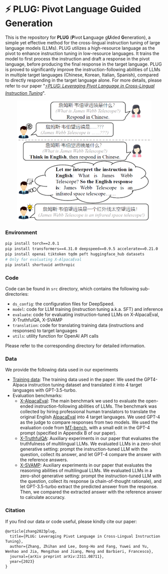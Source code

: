 # :zap: PLUG: Pivot Language Guided Generation

This is the repository for **PLUG** (**P**ivot **L**anguage g**U**ided **G**eneration), a simple yet effective method for the cross-lingual instruction tuning of large language models (LLMs). PLUG utilizes a high-resource language as the pivot to enhance instruction tuning in low-resource languages. It trains the model to first process the instruction and draft a response in the pivot language, before producing the final response in the target language. PLUG is proved to significantly improve the instruction-following abilities of LLMs in multiple target languages (Chinese, Korean, Italian, Spanish), compared to directly responding in the target language alone. For more details, please refer to our paper "[:zap:*PLUG: Leveraging Pivot Language in Cross-Lingual Instruction Tuning*](https://arxiv.org/abs/2311.08711)".

<center><img src="figures/intro.png" alt="Auto-Instruct Illustration" width="428" height="384"></center>

### Environment

```bash
pip install torch==2.0.1
pip install transformers==4.31.0 deepspeed==0.9.5 accelerate==0.21.0
pip install openai tiktoken tqdm peft huggingface_hub datasets 
# Only for evaluating X-AlpacaEval
pip install shortuuid anthropic
```

### Code

Code can be found in `src` directory, which contains the following sub-directories:

- `ds_config`: the configuration files for DeepSpeed.
- `model`: code for LLM training (instruction tuning a.k.a. SFT) and inference
- `evaluate`: code for evaluating instruction-tuned LLMs on X-AlpacaEval, X-TruthfulQA, X-SVAMP
- `translation`: code for translating training data (instructions and responses) to target languages
- `utils`: utility function for OpenAI API calls

Please refer to the corresponding directory for detailed information.

### Data

We provide the following data used in our experiments

- [Training data](https://drive.google.com/drive/folders/1-Uz_fKQDwDEAmmDx4bBY2Iehpk6PkpS7?usp=sharing): The training data used in the paper. We used the GPT4-Alpaca instruction tuning dataset and translated it into 4 target languages with GPT-3.5-turbo.
- Evaluation benchmarks:
    - [X-AlpacaEval](https://huggingface.co/datasets/zhihz0535/X-AlpacaEval): The main benchmark we used to evaluate the open-ended instruction-following abilities of LLMs. The benchmark was collected by hiring professional human translators to translate the original English [AlpacaEval](https://huggingface.co/datasets/tatsu-lab/alpaca_eval) into 4 target languages. We used GPT-4 as the judge to compare responses from two models. We used the evaluation code from [MT-bench](https://github.com/lm-sys/FastChat/tree/main/fastchat/llm_judge), with a small edit in the GPT-4 prompt (specified in Appendix B of our paper).
    - [X-TruthfulQA](https://huggingface.co/datasets/zhihz0535/X-TruthfulQA_en_zh_ko_it_es): Auxiliary experiments in our paper that evaluates the truthfulness of multilingual LLMs. We evaluated LLMs in a zero-shot generative setting: prompt the instruction-tuned LLM with the question, collect its answer, and let GPT-4 compare the answer with the reference answers.
    - [X-SVAMP](https://huggingface.co/datasets/zhihz0535/X-SVAMP_en_zh_ko_it_es): Auxiliary experiments in our paper that evaluates the reasoning abilities of multilingual LLMs. We evaluated LLMs in a zero-shot generative setting: prompt the instruction-tuned LLM with the question, collect its response (a chain-of-thought rationale), and let GPT-3.5-turbo extract the predicted answer from the response. Then, we compared the extracted answer with the reference answer to calculate accuracy.
 
### Citation

If you find our data or code useful, please kindly cite our paper:
```
@article{zhang2023plug,
  title={PLUG: Leveraging Pivot Language in Cross-Lingual Instruction Tuning},
  author={Zhang, Zhihan and Lee, Dong-Ho and Fang, Yuwei and Yu, Wenhao and Jia, Mengzhao and Jiang, Meng and Barbieri, Francesco},
  journal={arXiv preprint arXiv:2311.08711},
  year={2023}
}
```
